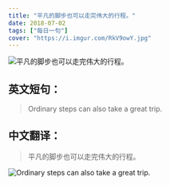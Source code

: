 ```yaml
---
title: "平凡的脚步也可以走完伟大的行程。"
date: 2018-07-02
tags: ["每日一句"]
cover: "https://i.imgur.com/RkV9owY.jpg"
---
```


![平凡的脚步也可以走完伟大的行程。](https://i.imgur.com/ue05n56.jpg)

## 英文短句：
> Ordinary steps can also take a great trip.

<!--more-->

## 中文翻译：
> 平凡的脚步也可以走完伟大的行程。

![Ordinary steps can also take a great trip.](https://i.imgur.com/MNQ8YX7.jpg)

